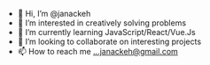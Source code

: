 - 👋 Hi, I’m @janackeh
- 👀 I’m interested in creatively solving problems
- 🌱 I’m currently learning JavaScript/React/Vue.Js
- 💞️ I’m looking to collaborate on interesting projects
- 📫 How to reach me ...janackeh@gmail.com

<!---
janackeh/janackeh is a ✨ special ✨ repository because its `README.md` (this file) appears on your GitHub profile.
You can click the Preview link to take a look at your changes.
--->
